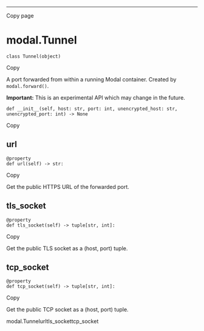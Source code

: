 * * *

Copy page

# modal.Tunnel

    class Tunnel(object)

Copy

A port forwarded from within a running Modal container. Created by
`modal.forward()`.

**Important:** This is an experimental API which may change in the future.

    def __init__(self, host: str, port: int, unencrypted_host: str, unencrypted_port: int) -> None

Copy

## url

    @property
    def url(self) -> str:

Copy

Get the public HTTPS URL of the forwarded port.

## tls_socket

    @property
    def tls_socket(self) -> tuple[str, int]:

Copy

Get the public TLS socket as a (host, port) tuple.

## tcp_socket

    @property
    def tcp_socket(self) -> tuple[str, int]:

Copy

Get the public TCP socket as a (host, port) tuple.

modal.Tunnelurltls_sockettcp_socket
